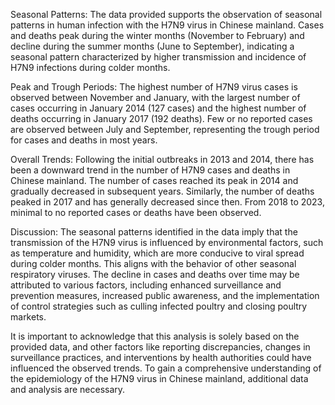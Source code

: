 Seasonal Patterns:
The data provided supports the observation of seasonal patterns in human infection with the H7N9 virus in Chinese mainland. Cases and deaths peak during the winter months (November to February) and decline during the summer months (June to September), indicating a seasonal pattern characterized by higher transmission and incidence of H7N9 infections during colder months.

Peak and Trough Periods:
The highest number of H7N9 virus cases is observed between November and January, with the largest number of cases occurring in January 2014 (127 cases) and the highest number of deaths occurring in January 2017 (192 deaths). Few or no reported cases are observed between July and September, representing the trough period for cases and deaths in most years.

Overall Trends:
Following the initial outbreaks in 2013 and 2014, there has been a downward trend in the number of H7N9 cases and deaths in Chinese mainland. The number of cases reached its peak in 2014 and gradually decreased in subsequent years. Similarly, the number of deaths peaked in 2017 and has generally decreased since then. From 2018 to 2023, minimal to no reported cases or deaths have been observed.

Discussion:
The seasonal patterns identified in the data imply that the transmission of the H7N9 virus is influenced by environmental factors, such as temperature and humidity, which are more conducive to viral spread during colder months. This aligns with the behavior of other seasonal respiratory viruses. The decline in cases and deaths over time may be attributed to various factors, including enhanced surveillance and prevention measures, increased public awareness, and the implementation of control strategies such as culling infected poultry and closing poultry markets.

It is important to acknowledge that this analysis is solely based on the provided data, and other factors like reporting discrepancies, changes in surveillance practices, and interventions by health authorities could have influenced the observed trends. To gain a comprehensive understanding of the epidemiology of the H7N9 virus in Chinese mainland, additional data and analysis are necessary.
